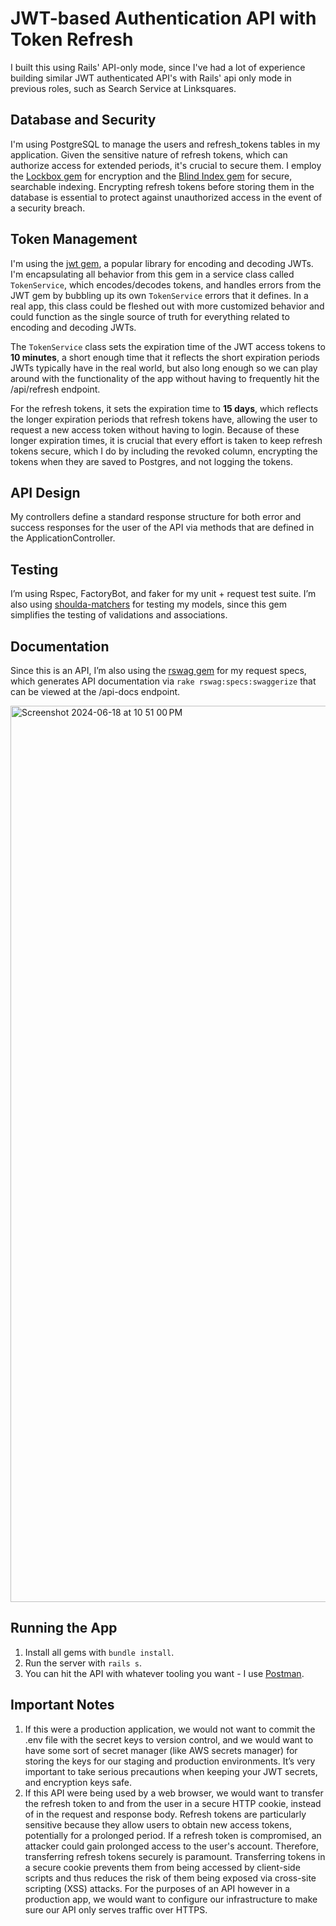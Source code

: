 # JWT-based Authentication API with Token Refresh

I built this using Rails' API-only mode, since I've had a lot of experience building similar JWT authenticated API's with Rails' api only mode in previous roles, such as Search Service at Linksquares.

## Database and Security

I'm using PostgreSQL to manage the users and refresh_tokens tables in my application. Given the sensitive nature of refresh tokens, which can authorize access for extended periods, it's crucial to secure them. I employ the [Lockbox gem](https://github.com/ankane/lockbox) for encryption and the [Blind Index gem](https://github.com/ankane/blind_index) for secure, searchable indexing. Encrypting refresh tokens before storing them in the database is essential to protect against unauthorized access in the event of a security breach.

## Token Management

I'm using the [jwt gem](https://github.com/jwt/ruby-jwt), a popular library for encoding and decoding JWTs. I'm encapsulating all behavior from this gem in a service class called `TokenService`, which encodes/decodes tokens, and handles errors from the JWT gem by bubbling up its own `TokenService` errors that it defines. In a real app, this class could be fleshed out with more customized behavior and could function as the single source of truth for everything related to encoding and decoding JWTs.

The `TokenService` class sets the expiration time of the JWT access tokens to **10 minutes**, a short enough time that it reflects the short expiration periods JWTs typically have in the real world, but also long enough so we can play around with the functionality of the app without having to frequently hit the /api/refresh endpoint. 

For the refresh tokens, it sets the expiration time to **15 days**, which reflects the longer expiration periods that refresh tokens have, allowing the user to request a new access token without having to login. Because of these longer expiration times, it is crucial that every effort is taken to keep refresh tokens secure, which I do by including the revoked column, encrypting the tokens when they are saved to Postgres, and not logging the tokens.

## API Design

My controllers define a standard response structure for both error and success responses for the user of the API via methods that are defined in the ApplicationController.

## Testing

I’m using Rspec, FactoryBot, and faker for my unit + request test suite. I’m also using [shoulda-matchers](https://github.com/thoughtbot/shoulda-matchers) for testing my models, since this gem simplifies the testing of validations and associations. 

## Documentation

Since this is an API, I’m also using the [rswag gem](https://github.com/rswag/rswag) for my request specs, which generates API documentation via `rake rswag:specs:swaggerize` that can be viewed at the /api-docs endpoint.

<img width="1434" alt="Screenshot 2024-06-18 at 10 51 00 PM" src="https://github.com/gatesporter8/jwt_auth_api/assets/7433935/0a769223-b546-47e3-9361-0d89f6d84aa1">

## Running the App

1. Install all gems with `bundle install`.
2. Run the server with `rails s`.
3. You can hit the API with whatever tooling you want - I use [Postman](https://www.postman.com/).

## Important Notes

1. If this were a production application, we would not want to commit the .env file with the secret keys to version control, and we would want to have some sort of secret manager (like AWS secrets manager) for storing the keys for our staging and production environments. It’s very important to take serious precautions when keeping your JWT secrets, and encryption keys safe.
2. If this API were being used by a web browser, we would want to transfer the refresh token to and from the user in a secure HTTP cookie, instead of in the request and response body. Refresh tokens are particularly sensitive because they allow users to obtain new access tokens, potentially for a prolonged period. If a refresh token is compromised, an attacker could gain prolonged access to the user's account. Therefore, transferring refresh tokens securely is paramount. Transferring tokens in a secure cookie prevents them from being accessed by client-side scripts and thus reduces the risk of them being exposed via cross-site scripting (XSS) attacks. For the purposes of an API however in a production app, we would want to configure our infrastructure to make sure our API only serves traffic over HTTPS.



